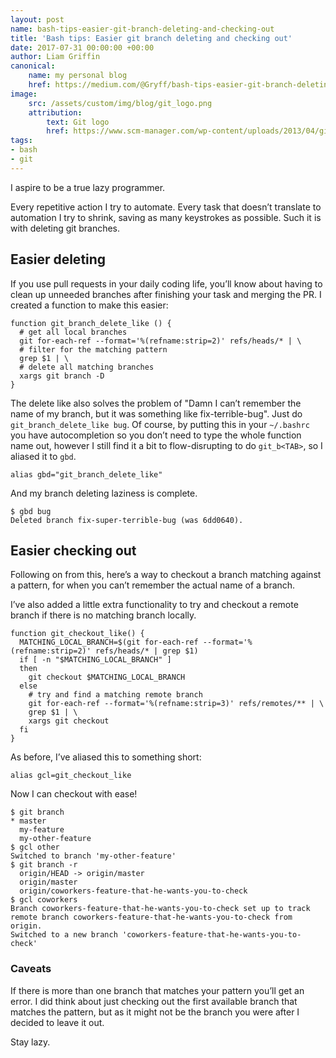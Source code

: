 ```yaml
---
layout: post
name: bash-tips-easier-git-branch-deleting-and-checking-out
title: 'Bash tips: Easier git branch deleting and checking out'
date: 2017-07-31 00:00:00 +00:00
author: Liam Griffin
canonical:
    name: my personal blog
    href: https://medium.com/@Gryff/bash-tips-easier-git-branch-deleting-d93da0f0acec
image:
    src: /assets/custom/img/blog/git_logo.png
    attribution: 
        text: Git logo
        href: https://www.scm-manager.com/wp-content/uploads/2013/04/git-logo.png
tags: 
- bash
- git
---
```


I aspire to be a true lazy programmer.

Every repetitive action I try to automate. Every task that doesn’t translate to automation I try to shrink, saving as many keystrokes as possible. Such it is with deleting git branches.

## Easier deleting

If you use pull requests in your daily coding life, you’ll know about having to clean up unneeded branches after finishing your task and merging the PR. I created a function to make this easier:

```
function git_branch_delete_like () {
  # get all local branches
  git for-each-ref --format='%(refname:strip=2)' refs/heads/* | \ 
  # filter for the matching pattern  
  grep $1 | \
  # delete all matching branches
  xargs git branch -D 
}
```

The delete like also solves the problem of "Damn I can’t remember the name of my branch, but it was something like fix-terrible-bug". Just do `git_branch_delete_like bug`. Of course, by putting this in your `~/.bashrc` you have autocompletion so you don’t need to type the whole function name out, however I still find it a bit to flow-disrupting to do `git_b<TAB>`, so I aliased it to `gbd`.

```
alias gbd="git_branch_delete_like"
```

And my branch deleting laziness is complete.

```
$ gbd bug
Deleted branch fix-super-terrible-bug (was 6dd0640).
```

## Easier checking out

Following on from this, here’s a way to checkout a branch matching against a pattern, for when you can’t remember the actual name of a branch.

I’ve also added a little extra functionality to try and checkout a remote branch if there is no matching branch locally.

```
function git_checkout_like() {
  MATCHING_LOCAL_BRANCH=$(git for-each-ref --format='%(refname:strip=2)' refs/heads/* | grep $1)
  if [ -n "$MATCHING_LOCAL_BRANCH" ]
  then
    git checkout $MATCHING_LOCAL_BRANCH
  else
    # try and find a matching remote branch
    git for-each-ref --format='%(refname:strip=3)' refs/remotes/** | \
    grep $1 | \
    xargs git checkout
  fi
}
```

As before, I’ve aliased this to something short:

```
alias gcl=git_checkout_like
```

Now I can checkout with ease!

```
$ git branch
* master
  my-feature
  my-other-feature
$ gcl other
Switched to branch 'my-other-feature'
$ git branch -r
  origin/HEAD -> origin/master
  origin/master
  origin/coworkers-feature-that-he-wants-you-to-check
$ gcl coworkers
Branch coworkers-feature-that-he-wants-you-to-check set up to track remote branch coworkers-feature-that-he-wants-you-to-check from origin.
Switched to a new branch 'coworkers-feature-that-he-wants-you-to-check'
```

### Caveats
If there is more than one branch that matches your pattern you’ll get an error. I did think about just checking out the first available branch that matches the pattern, but as it might not be the branch you were after I decided to leave it out.

Stay lazy.

